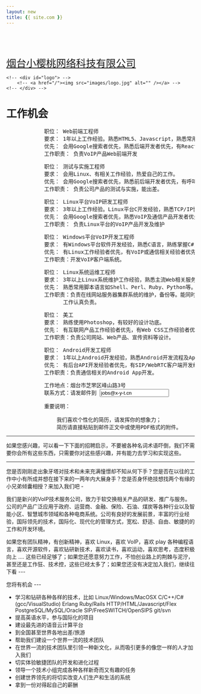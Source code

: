 ```yaml
---
layout: new
title: {{ site.com }}
---
```


<div id="header">
	<div id="lang">
		<!-- <a href="/index_en.html">English</a> -->
	</div>
			<div style="font-size:20pt">
				<br>
				<br>
				<a href="/">烟台小樱桃网络科技有限公司</a>
			</div>

	<!-- <div id="logo"> -->
		<!-- <a href="/"><img src="images/logo.jpg" alt="" /></a> -->
	<!-- </div> -->
</div>
<div id="body">
	<div class="about">
		<h1>工作机会</h1>
		<div>

<!--pre>
			职位： 总经理助理
			要求： 勤奋好学，文字功底强，能处理公司行政、人事等工作，组织能力强。
			      会用Google搜索者优先，有Web技术背景者优先，有互联网相关产品经验者优先，会Photoshop者优先，会开车者优先，英语流利者优先。
			工作职责： 负责公司行政事务、人员招聘、公众关系等，配合总经理工作。
</pre -->

<pre>
			职位： Web前端工程师
			要求： 1年以上工作经验。熟悉HTML5、Javascript，熟悉常用的Javascript框架。
			优先： 会用Google搜索者优先，熟悉后端开发者优先，有React开发经验者优先。英语流利者优先，会Photoshop者优先。
			工作职责： 负责VoIP产品Web前端开发
</pre>

<pre>
			职位： 测试与实施工程师
			要求： 会用Linux、有相关工作经验，热爱自己的工作。
			优先： 会用Google搜索者优先，熟悉前后端开发者优先，有呼叫中心从业经验者优先。英语流利者优先。
			工作职责： 负责公司产品的测试与实施，能出差。
</pre>

<pre>
			职位： Linux平台VoIP研发工程师
			要求： 3年以上工作经验。Linux平台C开发经验，熟悉TCP/IP协议，有Web后台（PHP/RoR等）及前台（HTML/Javascript）开发功底。
			优先： 会用Google搜索者优先，熟悉VoIP及通信产品开发者优先，有Erlang语言基础者优先。英语流利者优先。
			工作职责： 负责Linux平台的VoIP产品开发及维护
</pre>

<pre>
			职位： Windows平台VoIP开发工程师
			要求： 有Windows平台软件开发经验，熟悉C语言，熟练掌握C#，熟悉TCP/IP，有一种以上脚本语言编程经验，
			优先： 有Linux工作经验者优先，有VoIP或通信相关经验者优先。
			工作职责：开发VoIP客户端系统。
</pre>

<pre>
			职位： Linux系统运维工程师
			要求： 3年以上Linux系统维护工作经验，熟悉主流Web相关服务器软件的配置，熟悉主流数据库。
			优先： 熟悉常用脚本语言如Shell、Perl、Ruby、Python等。
			工作职责：负责在线网站服务器集群系统的维护，备份等。能同时并行维护大量维护器。
			      工作认真负责。
</pre>

<pre>
			职位： 美工
			要求： 熟练使用Photoshop，有较好的设计功底。
			优先： 有互联网产品工作经验者优先，有Web CSS工作经验者优先。
			工作职责：负责公司网站、Web产品、宣传资料等设计。
</pre>

<pre>
			职位： Android开发工程师
			要求： 1年以上Android开发经验，熟悉Android开发流程及App应用发布流程，熟悉网络协议。
			优先： 有后台API开发经验者优先，有SIP/WebRTC客户端开发经验者优先，熟悉ReactNative者优先。
			工作职责：负责通信相关的Android App开发。
</pre>

<pre>
			工作地点：烟台市芝罘区峰山路3号
			联系方式：请发邮件到 <input readonly value="jobs@x-y-t.cn"/>
</pre>

<pre>
			重要说明：

			    我们喜欢个性化的简历，请发挥你的想象力；
			    简历请直接粘贴到邮件正文中或使用PDF格式的附件。
</pre>

<hr>
如果您感兴趣，可以看一下下面的招聘启示，不要被各种名词术语吓倒，我们不需要你会所有这些东西，只需要你对这些感兴趣，并有能力去学习和实现这些。
<hr>

<p>您是否刚刚走出象牙塔对技术和未来充满憧憬却不知从何下手？您是否在以往的工作中小有所成并想在接下来的一两年内大展身手？您是否身怀绝技想找两个有缘的小兄弟倾囊相授？来加入我们吧 -

<p>我们是新兴的VoIP技术服务公司，致力于软交换相关产品的研发、推广与服务。公司的产品广泛应用于政府、运营商、金融、保险、石油、煤炭等各种行业以及智能小区、智慧城市领域和各种电商系统。公司有良好的发展前景，丰富的行业经验，国际领先的技术，国际化、现代化的管理方式，宽松、舒适、自由、敏捷的的工作和开发环境。

<p>如果您有团队精神，有创新精神，喜欢 Linux，喜欢 VoIP，喜欢 play 各种编程语言，喜欢开源软件，喜欢钻研新技术，喜欢读书，喜欢运动，喜欢思考，态度积极向上 .... 这些已经足够了；如果您还愿意努力工作，不怕创业路上的荆棘与泥泞，甚至还是工作狂、技术控，这些已经太多了；如果您还没有决定加入我们，继续往下看 ---

<p>您将有机会 ---

<ul>
<li>学习和钻研各种各样的技术，比如 Linux/Windows/MacOSX C/C++/C#(gcc/VisualStudio)  Erlang Ruby/Rails HTTP/HTML/Javascript/Flex PostgreSQL/MySQL/Oracle SIP/FreeSWITCH/OpenSIPS git/svn</li>
<li>提高英语水平，参与国际化的项目</li>
<li>建设最先进的语音云计算平台</li>
<li>到全国甚至世界各地出差/旅游</li>
<li>帮助我们建设一个世界一流的技术团队</li>
<li>在世界一流的技术团队里引领一种新文化，从而吸引更多的像您一样的人才加入我们</li>
<li>切实体验敏捷团队的开发和进化过程</li>
<li>领导一个技术小组完成各种各样新奇而又有趣的任务</li>
<li>创建世界领先的将切实改变人们生产和生活的系统</li>
<li>拿到一份对得起自己的薪酬</li>
</ul>
		</div>
	</div>
</div>

